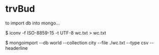 # trvBud

to import db into mongo...

$ iconv -f ISO-8859-15 -t UTF-8 wc.txt > wc.txt

$ mongoimport --db world --collection city --file ./wc.txt --type csv --headerline
